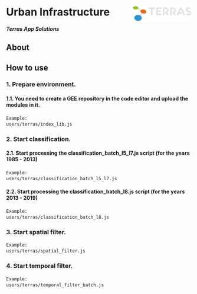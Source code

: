 <div class="fluid-row" id="header">
    <div id="column">
        <div class = "blocks">
            <img src='./assets/terras.svg' height='auto' width='165' align='right'>
        </div>
    </div>
    <h1 class="title toc-ignore">Urban Infrastructure</h1>
    <h4 class="author"><em>Terras App Solutions</em></h4>
</div>

## About

## How to use
### 1. Prepare environment.
#### 1.1. You need to create a GEE repository in the code editor and upload the modules in it.
```
Example:
users/terras/index_lib.js

```
### 2. Start classification.
#### 2.1. Start processing the classification_batch_l5_l7.js script (for the years 1985 - 2013)
```
Example:
users/terras/classification_batch_l5_l7.js

```
#### 2.2. Start processing the classification_batch_l8.js script (for the years 2013 - 2019)
```
Example:
users/terras/classification_batch_l8.js

```
### 3. Start spatial filter.
```
Example:
users/terras/spatial_filter.js

```
### 4. Start temporal filter.
```
Example:
users/terras/temporal_filter_batch.js

```